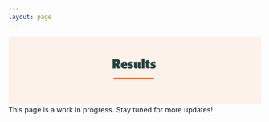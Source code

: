 ```yaml
---
layout: page
---
```

![alt-text-1](/assets/img/Results.png "title") 
This page is a work in progress. Stay tuned for more updates!